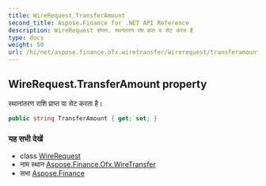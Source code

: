 ```yaml
---
title: WireRequest.TransferAmount
second_title: Aspose.Finance for .NET API Reference
description: WireRequest संपत्त. स्थनंतरण रश प्रप्त य सेट करत है
type: docs
weight: 50
url: /hi/net/aspose.finance.ofx.wiretransfer/wirerequest/transferamount/
---
```

## WireRequest.TransferAmount property

स्थानांतरण राशि प्राप्त या सेट करता है।

```csharp
public string TransferAmount { get; set; }
```

### यह सभी देखें

* class [WireRequest](../)
* नाम स्थान [Aspose.Finance.Ofx.WireTransfer](../../wirerequest/)
* सभा [Aspose.Finance](../../../)


